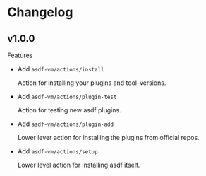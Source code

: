 # Changelog

## v1.0.0

Features

- Add `asdf-vm/actions/install`

  Action for installing your plugins and tool-versions.

- Add `asdf-vm/actions/plugin-test`

  Action for testing new asdf plugins.

- Add `asdf-vm/actions/plugin-add`

  Lower lever action for installing the plugins from official repos.

- Add `asdf-vm/actions/setup`

  Lower level action for installing asdf itself.
